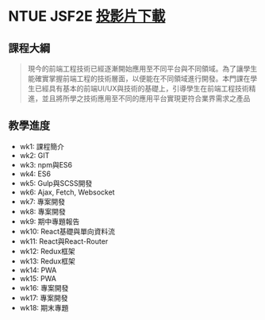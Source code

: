 # NTUE JSF2E [投影片下載](https://drive.google.com/drive/folders/1JTKKmR3B2vHdqSG-RRDbbARbsO6dMGvr?usp=sharing) 

## 課程大綱
> 現今的前端工程技術已經逐漸開始應用至不同平台與不同領域。為了讓學生能確實掌握前端工程的技術層面，以便能在不同領域進行開發。本門課在學生已經具有基本的前端UI/UX與技術的基礎上，引導學生在前端工程技術精進，並且將所學之技術應用至不同的應用平台實現更符合業界需求之產品


## 教學進度
- wk1: 課程簡介
- wk2: GIT
- wk3: npm與ES6
- wk4: ES6
- wk5: Gulp與SCSS開發
- wk6: Ajax, Fetch, Websocket
- wk7: 專案開發
- wk8: 專案開發
- wk9: 期中專題報告
- wk10: React基礎與單向資料流
- wk11: React與React-Router
- wk12: Redux框架
- wk13: Redux框架
- wk14: PWA
- wk15: PWA
- wk16: 專案開發
- wk17: 專案開發
- wk18: 期末專題
